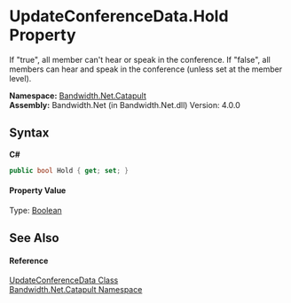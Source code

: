 ﻿# UpdateConferenceData.Hold Property 
 

If "true", all member can't hear or speak in the conference. If "false", all members can hear and speak in the conference (unless set at the member level).

**Namespace:**&nbsp;<a href ="N_Bandwidth_Net_Catapult.md">Bandwidth.Net.Catapult</a><br />**Assembly:**&nbsp;Bandwidth.Net (in Bandwidth.Net.dll) Version: 4.0.0

## Syntax

**C#**<br />
``` C#
public bool Hold { get; set; }
```


#### Property Value
Type: <a href="http://msdn2.microsoft.com/en-us/library/a28wyd50" target="_blank">Boolean</a>

## See Also


#### Reference
<a href ="T_Bandwidth_Net_Catapult_UpdateConferenceData.md">UpdateConferenceData Class</a><br /><a href ="N_Bandwidth_Net_Catapult.md">Bandwidth.Net.Catapult Namespace</a><br />